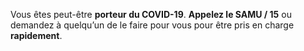 Vous êtes peut-être **porteur du COVID-19**. **Appelez le SAMU / 15** ou demandez à quelqu’un de le faire pour vous pour être pris en charge **rapidement**.
